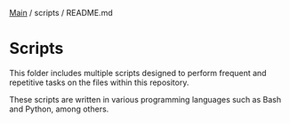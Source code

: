 [Main](/README.md) / scripts / README.md

# Scripts

This folder includes multiple scripts designed to perform frequent and repetitive tasks on the files within this repository. 

These scripts are written in various programming languages such as Bash and Python, among others.
